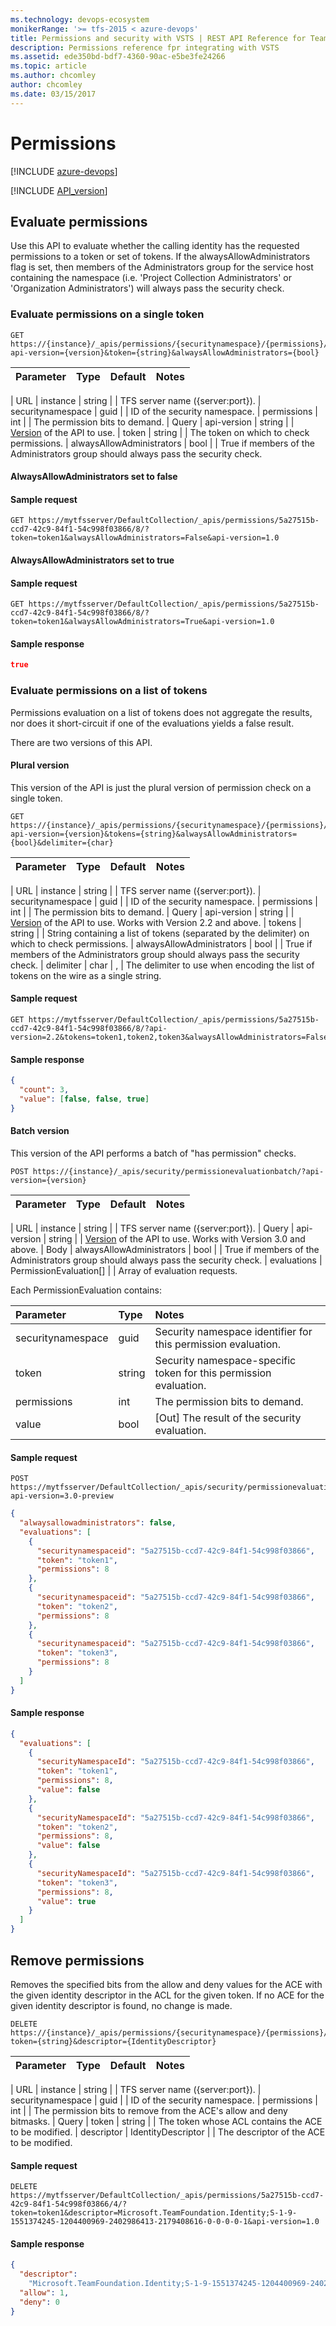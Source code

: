```yaml
---
ms.technology: devops-ecosystem
monikerRange: '>= tfs-2015 < azure-devops'
title: Permissions and security with VSTS | REST API Reference for Team Foundation Server
description: Permissions reference fpr integrating with VSTS
ms.assetid: ede350bd-bdf7-4360-90ac-e5be3fe24266
ms.topic: article
ms.author: chcomley
author: chcomley
ms.date: 03/15/2017
---
```


# Permissions

[!INCLUDE [azure-devops](../_data/azure-devops-message.md)]

[!INCLUDE [API_version](../_data/version.md)]

## Evaluate permissions

<a name="evaluate" />

Use this API to evaluate whether the calling identity has the requested permissions to a token or set of tokens.
If the alwaysAllowAdministrators flag is set, then members of the Administrators group for the service host containing the namespace (i.e. 'Project Collection Administrators' or 'Organization Administrators') will always pass the security check.

### Evaluate permissions on a single token

```no-highlight
GET https://{instance}/_apis/permissions/{securitynamespace}/{permissions}/?api-version={version}&token={string}&alwaysAllowAdministrators={bool}
```

| Parameter | Type | Default | Notes |
| :-------- | :--- | :------ | :---- |


| URL
| instance | string | | TFS server name ({server:port}).
| securitynamespace | guid | | ID of the security namespace.
| permissions | int | | The permission bits to demand.
| Query
| api-version | string | | [Version](../../concepts/rest-api-versioning.md) of the API to use.
| token | string | | The token on which to check permissions.
| alwaysAllowAdministrators | bool | | True if members of the Administrators group should always pass the security check.

#### AlwaysAllowAdministrators set to false

#### Sample request

```
GET https://mytfsserver/DefaultCollection/_apis/permissions/5a27515b-ccd7-42c9-84f1-54c998f03866/8/?token=token1&alwaysAllowAdministrators=False&api-version=1.0
```

#### AlwaysAllowAdministrators set to true

#### Sample request

```
GET https://mytfsserver/DefaultCollection/_apis/permissions/5a27515b-ccd7-42c9-84f1-54c998f03866/8/?token=token1&alwaysAllowAdministrators=True&api-version=1.0
```

#### Sample response

```json
true
```

### Evaluate permissions on a list of tokens

Permissions evaluation on a list of tokens does not aggregate the results, nor does it short-circuit if one of the evaluations yields a false result.

There are two versions of this API.

#### Plural version

This version of the API is just the plural version of permission check on a single token.

```no-highlight
GET https://{instance}/_apis/permissions/{securitynamespace}/{permissions}/?api-version={version}&tokens={string}&alwaysAllowAdministrators={bool}&delimiter={char}
```

| Parameter | Type | Default | Notes |
| :-------- | :--- | :------ | :---- |


| URL
| instance | string | | TFS server name ({server:port}).
| securitynamespace | guid | | ID of the security namespace.
| permissions | int | | The permission bits to demand.
| Query
| api-version | string | | [Version](../../concepts/rest-api-versioning.md) of the API to use. Works with Version 2.2 and above.
| tokens | string | | String containing a list of tokens (separated by the delimiter) on which to check permissions.
| alwaysAllowAdministrators | bool | | True if members of the Administrators group should always pass the security check.
| delimiter | char | , | The delimiter to use when encoding the list of tokens on the wire as a single string.

#### Sample request

```
GET https://mytfsserver/DefaultCollection/_apis/permissions/5a27515b-ccd7-42c9-84f1-54c998f03866/8/?api-version=2.2&tokens=token1,token2,token3&alwaysAllowAdministrators=False
```

#### Sample response

```json
{
  "count": 3,
  "value": [false, false, true]
}
```

#### Batch version

This version of the API performs a batch of "has permission" checks.

```no-highlight
POST https://{instance}/_apis/security/permissionevaluationbatch/?api-version={version}
```

| Parameter | Type | Default | Notes |
| :-------- | :--- | :------ | :---- |


| URL
| instance | string | | TFS server name ({server:port}).
| Query
| api-version | string | | [Version](../../concepts/rest-api-versioning.md) of the API to use. Works with Version 3.0 and above.
| Body
| alwaysAllowAdministrators | bool | | True if members of the Administrators group should always pass the security check.
| evaluations | PermissionEvaluation[] | | Array of evaluation requests.

Each PermissionEvaluation contains:

| Parameter         | Type   | Notes                                                             |
| :---------------- | :----- | :---------------------------------------------------------------- |
| securitynamespace | guid   | Security namespace identifier for this permission evaluation.     |
| token             | string | Security namespace-specific token for this permission evaluation. |
| permissions       | int    | The permission bits to demand.                                    |
| value             | bool   | [Out] The result of the security evaluation.                      |

#### Sample request

```
POST https://mytfsserver/DefaultCollection/_apis/security/permissionevaluationbatch/?api-version=3.0-preview
```

```json
{
  "alwaysallowadministrators": false,
  "evaluations": [
    {
      "securitynamespaceid": "5a27515b-ccd7-42c9-84f1-54c998f03866",
      "token": "token1",
      "permissions": 8
    },
    {
      "securitynamespaceid": "5a27515b-ccd7-42c9-84f1-54c998f03866",
      "token": "token2",
      "permissions": 8
    },
    {
      "securitynamespaceid": "5a27515b-ccd7-42c9-84f1-54c998f03866",
      "token": "token3",
      "permissions": 8
    }
  ]
}
```

#### Sample response

```json
{
  "evaluations": [
    {
      "securityNamespaceId": "5a27515b-ccd7-42c9-84f1-54c998f03866",
      "token": "token1",
      "permissions": 8,
      "value": false
    },
    {
      "securityNamespaceId": "5a27515b-ccd7-42c9-84f1-54c998f03866",
      "token": "token2",
      "permissions": 8,
      "value": false
    },
    {
      "securityNamespaceId": "5a27515b-ccd7-42c9-84f1-54c998f03866",
      "token": "token3",
      "permissions": 8,
      "value": true
    }
  ]
}
```

## Remove permissions

<a name="remove" />

Removes the specified bits from the allow and deny values for the ACE with the given identity descriptor in the ACL for the given token.
If no ACE for the given identity descriptor is found, no change is made.

```no-highlight
DELETE https://{instance}/_apis/permissions/{securitynamespace}/{permissions}/?token={string}&descriptor={IdentityDescriptor}
```

| Parameter | Type | Default | Notes |
| :-------- | :--- | :------ | :---- |


| URL
| instance | string | | TFS server name ({server:port}).
| securitynamespace | guid | | ID of the security namespace.
| permissions | int | | The permission bits to remove from the ACE's allow and deny bitmasks.
| Query
| token | string | | The token whose ACL contains the ACE to be modified.
| descriptor | IdentityDescriptor | | The descriptor of the ACE to be modified.

#### Sample request

```
DELETE https://mytfsserver/DefaultCollection/_apis/permissions/5a27515b-ccd7-42c9-84f1-54c998f03866/4/?token=token1&descriptor=Microsoft.TeamFoundation.Identity;S-1-9-1551374245-1204400969-2402986413-2179408616-0-0-0-0-1&api-version=1.0
```

#### Sample response

```json
{
  "descriptor":
    "Microsoft.TeamFoundation.Identity;S-1-9-1551374245-1204400969-2402986413-2179408616-0-0-0-0-1",
  "allow": 1,
  "deny": 0
}
```
